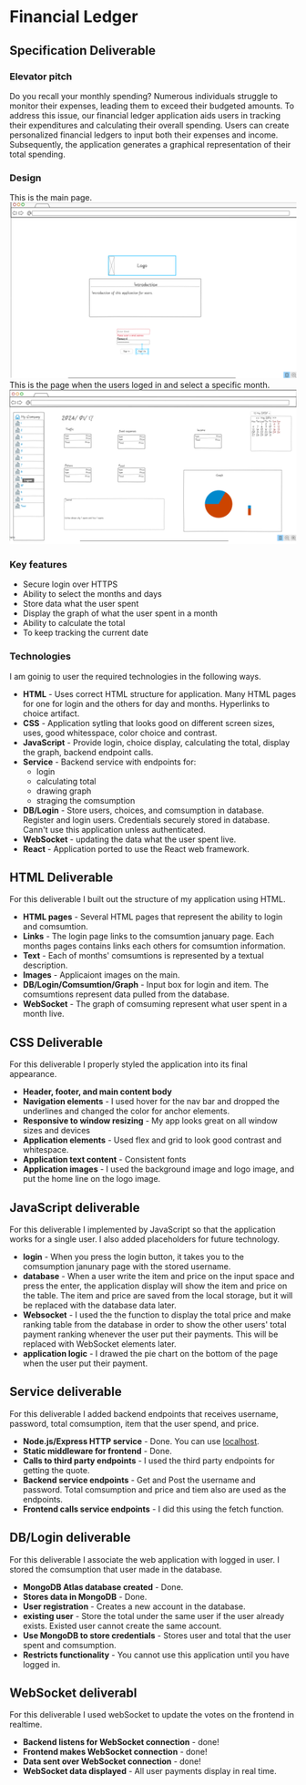 # Financial Ledger

## Specification Deliverable

### Elevator pitch

Do you recall your monthly spending? Numerous individuals struggle to monitor their expenses, leading them to exceed their budgeted amounts. To address this issue, our financial ledger application aids users in tracking their expenditures and calculating their overall spending. Users can create personalized financial ledgers to input both their expenses and income. Subsequently, the application generates a graphical representation of their total spending.
### Design
This is the main page.
<br>
![Main page of this application](/main.png)
<br>
This is the page when the users loged in and select a specific month.
<br>
![Page1 of this application](/page1.png)

### Key features

* Secure login over HTTPS
* Ability to select the months and days
* Store data what the user spent
* Display the graph of what the user spent in a month
* Ability to calculate the total
* To keep tracking the current date

### Technologies

I am goinig to user the required technologies in the following ways.

* **HTML** - Uses correct HTML structure for application. Many HTML pages for one for login and the others for day and months. Hyperlinks to choice artifact.
* **CSS** - Application sytling that looks good on different screen sizes, uses, good whitesspace, color choice and contrast.
* **JavaScript** - Provide login, choice display, calculating the total, display the graph, backend endpoint calls.
* **Service** - Backend service with endpoints for:
    - login
    - calculating total
    - drawing graph
    - straging the comsumption
* **DB/Login** - Store users, choices, and comsumption in database. Register and login users. Credentials securely stored in database. Cann't use this application unless authenticated.
* **WebSocket** -  updating the data what the user spent live.
* **React** - Application ported to use the React web framework.

## HTML Deliverable

For this deliverable I built out the structure of my application using HTML.

* **HTML pages** - Several HTML pages that represent the ability to login and comsumtion.
* **Links** - The login page links to the comsumtion january page. Each months pages contains links each others for comsumtion information.
* **Text** - Each of months' comsumtions is represented by a textual description.
* **Images** - Applicaiont images on the main.
* **DB/Login/Comsumtion/Graph** - Input box for login and item. The comsumtions represent data pulled from the database.
* **WebSocket** - The graph of comsuming represent what user spent in a month live.

## CSS Deliverable

For this deliverable I properly styled the application into its final appearance.

* **Header, footer, and main content body**
* **Navigation elements** - I used hover for the nav bar and dropped the underlines and changed the color for anchor elements.
* **Responsive to window resizing** - My app looks great on all window sizes and devices
* **Application elements** - Used flex and grid to look good contrast and whitespace.
* **Application text content** - Consistent fonts
* **Application images** - I used the background image and logo image, and put the home line on the logo image.

## JavaScript deliverable

For this deliverable I implemented by JavaScript so that the application works for a single user. I also added placeholders for future technology.

* **login** - When you press the login button, it takes you to the comsumption janunary page with the stored username.
* **database** - When a user write the item and price on the input space and press the enter, the application display will show the item and price on the table. The item and price are saved from the local storage, but it will be replaced with the database data later.
* **Websocket** - I used the the function to display the total price and make ranking table from the database in order to show the other users' total payment ranking whenever the user put their payments. This will be replaced with WebSocket elements later.
* **application logic** - I drawed the pie chart on the bottom of the page when the user put their payment. 

## Service deliverable

For this deliverable I added backend endpoints that receives username, password, total comsumption, item that the user spend, and price.

* **Node.js/Express HTTP service** - Done. You can use [localhost](http://localhost:3000/).
* **Static middleware for frontend** - Done.
* **Calls to third party endpoints** - I used the third party endpoints for getting the quote.
* **Backend service endpoints** - Get and Post the username and password. Total comsumption and price and tiem also are used as the endpoints.
* **Frontend calls service endpoints** - I did this using the fetch function.

## DB/Login deliverable

For this deliverable I associate the web application with logged in user. I stored the comsumption that user made in the database.

* **MongoDB Atlas database created** - Done.
* **Stores data in MongoDB** - Done.
* **User registration** - Creates a new account in the database.
* **existing user** - Store the total under the same user if the user already exists. Existed user cannot create the same account.
* **Use MongoDB to store credentials** - Stores user and total that the user spent and comsumption.
* **Restricts functionality** - You cannot use this application until you have logged in.

## WebSocket deliverabl

For this deliverable I used webSocket to update the votes on the frontend in realtime.

* **Backend listens for WebSocket connection** - done!
* **Frontend makes WebSocket connection** - done!
* **Data sent over WebSocket connection** - done!
* **WebSocket data displayed** - All user payments display in real time.
